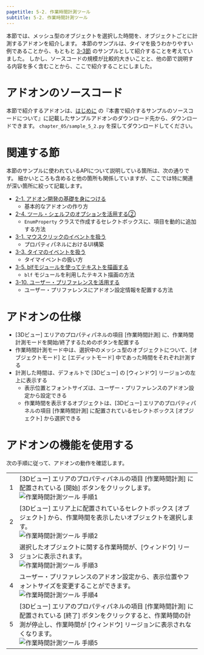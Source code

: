 ```yaml
---
pagetitle: 5-2. 作業時間計測ツール
subtitle: 5-2. 作業時間計測ツール
---
```



本節では、メッシュ型のオブジェクトを選択した時間を、オブジェクトごとに計測するアドオンを紹介します。
本節のサンプルは、タイマを扱うわかりやすい例であることから、もともと [3-3節](../chapter_03/03_Handle_Timer_Event.html) のサンプルとして紹介することを考えていました。
しかし、ソースコードの規模が比較的大きいことと、他の節で説明する内容を多く含むことから、ここで紹介することにしました。


# アドオンのソースコード

本節で紹介するアドオンは、[はじめに](../chapter_00/00_Introduction.html) の『本書で紹介するサンプルのソースコードについて』に記載したサンプルアドオンのダウンロード先から、ダウンロードできます。
`chapter_05/sample_5_2.py` を探してダウンロードしてください。


# 関連する節

本節のサンプルに使われているAPIについて説明している箇所は、次の通りです。
細かいところも含めると他の箇所も関係していますが、ここでは特に関連が深い箇所に絞って記載します。

* [2-1. アドオン開発の基礎を身につける](../chapter_02/01_Basic_of_Add-on_Development.html)
  * 基本的なアドオンの作り方
* [2-4. ツール・シェルフのオプションを活用する②](../chapter_02/04_Use_Property_on_Tool_Shelf_2.html)
  * `EnumProperty` クラスで作成するセレクトボックスに、項目を動的に追加する方法
* [3-1. マウスクリックのイベントを扱う](../chapter_03/01_Handle_Mouse_Click_Event.html)
  * プロパティパネルにおけるUI構築
* [3-3. タイマのイベントを扱う](../chapter_03/03_Handle_Timer_Event.html)
  * タイマイベントの扱い方
* [3-5. blfモジュールを使ってテキストを描画する](../chapter_03/05_Render_String_with_blf_Module.html)
  * `blf` モジュールを利用したテキスト描画の方法
* [3-10. ユーザー・プリファレンスを活用する](../chapter_03/10_Use_User_Preference.html)
  * ユーザー・プリファレンスにアドオン設定情報を配置する方法


# アドオンの仕様

* [3Dビュー] エリアのプロパティパネルの項目 [作業時間計測] に、作業時間計測モードを開始/終了するためのボタンを配置する
* 作業時間計測モード中は、選択中のメッシュ型のオブジェクトについて、[オブジェクトモード] と [エディットモード] 中であった時間をそれぞれ計測する
* 計測した時間は、デフォルトで [3Dビュー] の [ウィンドウ] リージョンの左上に表示する
  * 表示位置とフォントサイズは、ユーザー・プリファレンスのアドオン設定から設定できる
  * 作業時間を表示するオブジェクトは、[3Dビュー] エリアのプロパティパネルの項目 [作業時間計測] に配置されているセレクトボックス [オブジェクト] から選択できる


# アドオンの機能を使用する

次の手順に従って、アドオンの動作を確認します。

<div class="work"></div>

|||
|---|---|
|1|[3Dビュー] エリアのプロパティパネルの項目 [作業時間計測] に配置されている [開始] ボタンをクリックします。<br>![](../../images/chapter_05/02_Calculate_Working_Hour/use_add-on_1.png "作業時間計測ツール 手順1")|
|2|[3Dビュー] エリア上に配置されているセレクトボックス [オブジェクト] から、作業時間を表示したいオブジェクトを選択します。<br>![](../../images/chapter_05/02_Calculate_Working_Hour/use_add-on_2.png "作業時間計測ツール 手順2")|
|3|選択したオブジェクトに関する作業時間が、[ウィンドウ] リージョンに表示されます。<br>![](../../images/chapter_05/02_Calculate_Working_Hour/use_add-on_3.png "作業時間計測ツール 手順3")|
|4|ユーザー・プリファレンスのアドオン設定から、表示位置やフォントサイズを変更することができます。<br>![](../../images/chapter_05/02_Calculate_Working_Hour/use_add-on_4.png "作業時間計測ツール 手順4")|
|5|[3Dビュー] エリアのプロパティパネルの項目 [作業時間計測] に配置されている [終了] ボタンをクリックすると、作業時間の計測が停止し、作業時間が [ウィンドウ] リージョンに表示されなくなります。<br>![](../../images/chapter_05/02_Calculate_Working_Hour/use_add-on_5.png "作業時間計測ツール 手順5")|
